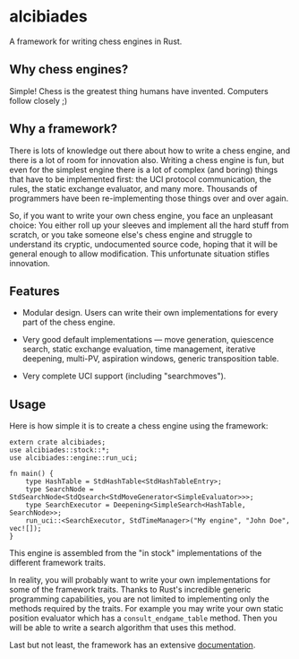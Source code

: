# alcibiades

A framework for writing chess engines in Rust.

## Why chess engines?

Simple! Chess is the greatest thing humans have invented. Computers
follow closely ;)

## Why a framework?

There is lots of knowledge out there about how to write a chess
engine, and there is a lot of room for innovation also. Writing a
chess engine is fun, but even for the simplest engine there is a lot
of complex (and boring) things that have to be implemented first: the
UCI protocol communication, the rules, the static exchange evaluator,
and many more. Thousands of programmers have been re-implementing
those things over and over again.

So, if you want to write your own chess engine, you face an unpleasant
choice: You either roll up your sleeves and implement all the hard
stuff from scratch, or you take someone else's chess engine and
struggle to understand its cryptic, undocumented source code, hoping
that it will be general enough to allow modification. This unfortunate
situation stifles innovation.

## Features

* Modular design. Users can write their own implementations for every
  part of the chess engine.

* Very good default implementations &mdash; move generation,
  quiescence search, static exchange evaluation, time management,
  iterative deepening, multi-PV, aspiration windows, generic
  transposition table.

* Very complete UCI support (including "searchmoves").

## Usage

Here is how simple it is to create a chess engine using the framework:

```rust,no_run
extern crate alcibiades;
use alcibiades::stock::*;
use alcibiades::engine::run_uci;

fn main() {
    type HashTable = StdHashTable<StdHashTableEntry>;
    type SearchNode = StdSearchNode<StdQsearch<StdMoveGenerator<SimpleEvaluator>>>;
    type SearchExecutor = Deepening<SimpleSearch<HashTable, SearchNode>>;
    run_uci::<SearchExecutor, StdTimeManager>("My engine", "John Doe", vec![]);
}
```

This engine is assembled from the "in stock" implementations of the
different framework traits.

In reality, you will probably want to write your own implementations
for some of the framework traits. Thanks to Rust's incredible generic
programming capabilities, you are not limited to implementing only the
methods required by the traits. For example you may write your own
static position evaluator which has a `consult_endgame_table`
method. Then you will be able to write a search algorithm that uses
this method.

Last but not least, the framework has an extensive
[documentation](https://epandurski.github.io/alcibiades).
